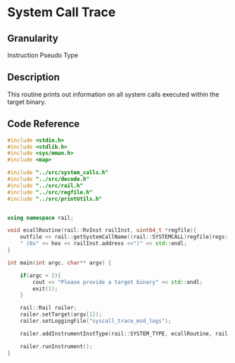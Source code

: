# System Call Trace

## Granularity
Instruction Pseudo Type

## Description
This routine prints out information on all system calls executed within the target binary.

## Code Reference
```c++
#include <stdio.h>
#include <stdlib.h>
#include <sys/mman.h>
#include <map>

#include "../src/system_calls.h"
#include "../src/decode.h"
#include "../src/rail.h"
#include "../src/regfile.h"
#include "../src/printUtils.h"


using namespace rail;

void ecallRoutine(rail::RvInst railInst, uint64_t *regfile){
    outfile << rail::getSystemCallName((rail::SYSTEMCALL)regfile[regs::A7]) << 
    " (0x" << hex << railInst.address <<")" << std::endl;
}

int main(int argc, char** argv) {

    if(argc < 2){
        cout << "Please provide a target binary" << std::endl;
        exit(1);
    }

    rail::Rail railer;
    railer.setTarget(argv[1]);
    railer.setLoggingFile("syscall_trace_msd_logs");

    railer.addInstrumentInstType(rail::SYSTEM_TYPE, ecallRoutine, rail::InsertPoint::POST);

    railer.runInstrument();
}
```